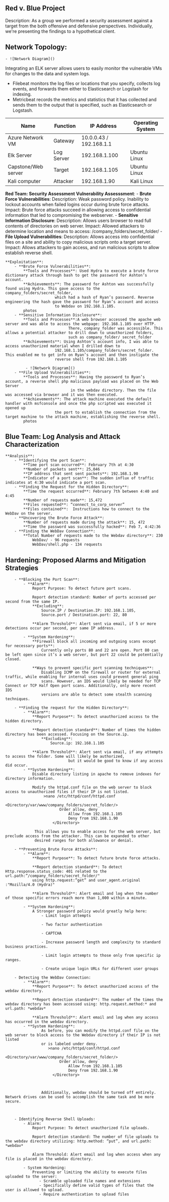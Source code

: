 ## Red v. Blue Project
Description: As a group we performed a security assessment against a target from the both offensive and defensive perspectives. Individually, we're presenting the findings to a hypothetical client. 

## Network Topology: 
    - ![Network Diagram]()
    
Integrating an ELK server allows users to easily monitor the vulnerable VMs for changes to the data and system logs.
- Filebeat monitors the log files or locations that you specify, collects log events, and forwards them either to Elasticsearch or Logstash for indexing. 
- Metricbeat records the metrics and statistics that it has collected and sends them to the output that is specified, such as Elasticsearch or Logstash.
    
| Name          | Function       | IP Address                 | Operating System |
|---------------|----------------|----------------------------|------------------|
| Azure Network VM    | Gateway    | 10.0.0.43 / 192.168.1.1  |                  |
| Elk Server          | Log Server | 192.168.1.100            | Ubuntu Linux     |
| Capstone/Web server | Target     | 192.168.1.105            | Ubuntu Linux     |
| Kali computer       |  Attacker  | 192.168.1.90             | Kali Linux       |

 **Red Team: Security Assessment**
    **Vulnerability Assesssment**: 
        - **Brute Force Vulnerabilities**: 
            Description: Weak password policy. Inability to lockout accounts when failed logins occur during brute force attacks.  
            Impact: Brute force attacks succeed in allowing access to confidential information that led to compromising the webserver.
        - **Sensitive Information Disclosure**:
            Description: Allows users browser to read full contents of directories on web server.
            Impact: Allowed attackers to determine location and means to access: /company_folders/secret_folder/
        - **File Upload Vulnerabilities**: 
            Description: Allows access into confidential files on a site and ability to copy malicious scripts onto a target server.
            Impact: Allows attackers to gain access, and run malicious scripts to allow establish reverse shell.
            
    **Exploitation**: 
        - **Brute Force Vulnerabilities**: 
            **Tools and Processes**: Used Hydra to execute a brute force dictionary attack through bash to get the password for Ashton’s account. 
            **Achievements**: The password for Ashton was successfully found using Hydra. This gave access to the company_folders/secret_folder,
                          which had a hash of Ryan’s password. Reverse engineering the hash gave the password for Ryan’s account and access 
                          to Webdav on 192.168.1.105. 
            photos
        - **Sensitive Information Disclosure**:
            **Tools and Processes**:A web browser accessed the apache web server and was able to access the webpage: 192.168.1.105 over HTTP.   
                                There, company_folder was accessible. This allows a potential attacker to drill down to unauthorized folders,
                                such as company_folder/ secret_folder 
            **Achievements**: Using Ashton’s account info, I was able to access unauthorized material when I drilled down to  
                          192.168.1.105/company_folders/secret_folder. This enabled me to get info on Ryan’s account and then instigate the 
                          reverse shell from 192.168.1.105

             - ![Network Diagram]()
        - **File Upload Vulnerabilities**: 
            **Tools and Processes**: Having the password to Ryan’s account, a reverse shell php malicious payload was placed on the Web Server 
                                 in the webdav directory. Then the file was accessed via browser and it was then executed. 
            **Achievements**: The attack machine executed the default handler with msfconsole and once the php scripted was executed it opened up 
                          the port to establish the connection from the target machine to the attack machine, establishing the reverse shell.
            photos
    

## Blue Team: Log Analysis and Attack Characterization
    **Analysis**: 
        - **Identifying the port Scan**: 
            **Time port scan occurred**: February 7th at 4:30
            **Number of packets sent**: 25,046
            **IP address that sent sent packets**: 192.168.1.90
            **Indicator of a port scan**: The sudden influx of traffic indicates at 4:30 would indicate a port scan.
        - **Finding the Request for the Hidden Directory**:
            **Time the request occurred**: February 7th between 4:40 and 4:45
            **Number of requests made**: 15,472
            **Files requested**: “connect_to_corp_server” 
            **Files contained**:  Instructions how to connect to the WebDav on the server.
        - **Uncovering the Brute Force Attack**: 
            **Number of requests made during the attack**: 15, 472
            **Time the password was successfully hacked**: Feb 7, 4:42:36
        - **Finding the WebDav Connection**: 
            **Total Number of requests made to the Webdav directory**: 230
                WebDav/ - 96 requests
                WebDav/shell.php - 134 requests

## Hardening: Proposed Alarms and Mitigation Strategies
        - **Blocking the Port Scan**: 
            - **Alarm**:    
                Report Purpose: To detect future port scans.

                Report detection standard: Number of ports accessed per second from the same IP. 
                **Excluding**: 
                    Source.IP / Destination.IP: 192.168.1.105,
                    Source.port / Destination.port: 22, 80

                **Alarm Threshold**: Alert sent via email, if 5 or more detections occur per second, per same IP address. 
                
            - **System Hardening**: 
                **Firewall block all incoming and outgoing scans except for necessary ports**: 
	                Currently only ports 80 and 22 are open. Port 80 can be left open since it’s a web server, but port 22 could be potentially closed.  

                **Ways to prevent specific port scanning techniques**: 
	                Disabling ICMP on the firewall or router for external traffic, while enabling for internal uses could prevent general ping 
                    scans. However, an IDS would likely be needed for TCP Connect or TCP Half Open port scans. Additionally, only more recent IDS 
                    versions are able to detect some stealth scanning techniques.

        - **Finding the request for the Hidden Directory**:
            - **Alarm**:
                **Report Purpose**: To detect unauthorized access to the hidden directory.

                **Report detection standard**: Number of times the hidden directory has been accessed. Focusing on the Source.ip. 
                    **Excluding**: 
	                    Source.ip: 192.168.1.105

                **Alarm Threshold**: Alert sent via email, if any attempts to access the folder. Some will likely be authorized,
                                but it would be good to know if any access did occur. 
            - **System Hardening**: 
                Disable directory listing in apache to remove indexes for directory information.

                Modify the httpd.conf file on the web server to block access to unauthorized files if their IP is not listed. 
                     >nano /etc/httpd/conf/httpd.conf
                         <Directory/var/www/company_folders/secret_folder/>
                            Order allow, deny
                                Allow from 192.168.1.105
                                Deny from 192.168.1.90
                         </Directory>

                 This allows you to enable access for the web server, but preclude access from the attacker. This can be expanded to other
                 desired ranges for both allowance or denial. 

        - **Preventing Brute Force Attacks**: 
            - **Alarm**:
                **Report Purpose**: To detect future brute force attacks. 

                **Report detection standard**: To detect Http.response.status_code: 401 related to the url.path:”/company_folders/secret_folder/" 
                using http.request:”get” and user_agent.original :"Mozilla/4.0 (Hydra)"
	
                **Alarm Threshold**: Alert email and log when the number of those specific errors reach more than 1,000 within a minute. 

            - **System Hardening**: 
                A Stronger password policy would greatly help here:
                    - Limit login attempts 

                    - Two factor authentication

                    - CAPTCHA

                    - Increase password length and complexity to standard business practices. 

                    - Limit login attempts to those only from specific ip ranges. 

                    - Create unique login URLs for different user groups 

        - Detecting the WebDav Connection: 
            - **Alarm**:
                **Report Purpose**: To detect unauthorized access of the webdav directory.

                **Report detection standard**: The number of the times the webdav directory has been accessed using: http.request.method:* and url.path: *webdav* 

                **Alarm Threshold**: Alert email and log when any access has occurred in the webdav directory.
            - **System Hardening**: 
                    As before, you can modify the httpd.conf file on the web server to block access to the Webdav directory if their IP is not listed 
                    or is labeled under deny.
                       >nano /etc/httpd/conf/httpd.conf
                         <Directory/var/www/company_folders/secret_folder/>
                            Order allow, deny
                                Allow from 192.168.1.105
                                Deny from 192.168.1.90
                         </Directory>



                    Additionally, webdav should be turned off entirely. Network drives can be used to accomplish the same task and be more secure. 

            
            
        - Identifying Reverse Shell Uploads: 
            - Alarm:
                Report Purpose: To detect unauthorized file uploads. 

                Report detection standard: The number of file uploads to the webdav directory utilizing: http.method: “put”, and url.path: *webdav* 

                Alarm Threshold: Alert email and log when access when any file is placed in the webdav directory. 

            - System Hardening:
                Preventing or limiting the ability to execute files uploaded to the server:
                   - Scramble uploaded file names and extensions
                   - Specifically define valid types of files that the user is allowed to upload.  
                   - Require authentication to upload files







